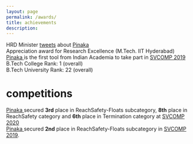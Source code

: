 ```yaml
---
layout: page
permalink: /awards/
title: achievements
description:
---
```


<div class="flex-list">
 <div class="flex-container">HRD Minister <a href="https://twitter.com/DrRPNishank/status/1218154287735484416">tweets</a> about <a href="https://github.com/sbjoshi/Pinaka"> Pinaka </a></div>	
  <div class="flex-container">Appreciation award for Research Excellence (M.Tech. IIT Hyderabad) </div>
   <div class="flex-container"><a href="https://github.com/sbjoshi/Pinaka"> Pinaka </a> is the first tool from Indian Academia to take part in <a href="https://sv-comp.sosy-lab.org/2019/">SVCOMP 2019</a> </div>
  <div class="flex-container">B.Tech College Rank: 1 (overall)</div>
  <div class="flex-container">B.Tech University Rank: 22 (overall)</div>
 
</div>


# competitions

<div class="flex-list">
  <div class="flex-container"><a href="https://github.com/sbjoshi/Pinaka"> Pinaka </a> secured <strong>3rd</strong> place in ReachSafety-Floats subcategory, <strong>8th</strong> place in ReachSafety category and <strong>6th</strong> place in Termination category at  <a href="https://sv-comp.sosy-lab.org/2020/">SVCOMP 2020</a></div>
  <div class="flex-container"><a href="https://github.com/sbjoshi/Pinaka"> Pinaka </a> secured <strong>2nd</strong> place in ReachSafety-Floats subcategory in  <a href="https://sv-comp.sosy-lab.org/2019/">SVCOMP 2019</a>.</div>
</div>

<!-- 
For now, this page is assumed to be a static description of your courses. You can convert it to a collection similar to `_projects/` so that you can have a dedicated page for each course.

Organize your courses by years, topics, or universities, however you like!
 -->